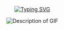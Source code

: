 <p align="center">
<a href="https://git.io/typing-svg"><img src="https://readme-typing-svg.herokuapp.com?font=Nunito&weight=600&size=18&pause=1000&color=99B657&center=true&vCenter=true&width=500&lines=%22Will+it+rain+today%3F%22" alt="Typing SVG" /></a>
</p>

<p align="center">
  <img src="https://static.wikia.nocookie.net/cookierun/images/5/5d/Cr_1010063-sad_start.gif/revision/latest?cb=20250416032448" alt="Description of GIF">
</p>



